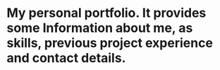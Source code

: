 # My personal portfolio. It provides some Information about me, as skills, previous project experience and contact details.